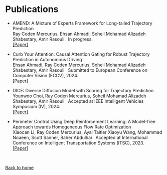 # Publications

* AMEND: A Mixture of Experts Framework for Long-tailed Trajectory Prediction <br /> Ray Coden Mercurius, Ehsan Ahmadi, Soheil Mohamad Alizadeh Shabestary, Amir Rasouli &nbsp; In progress. <br /> [[Paper]](https://arxiv.org/abs/2402.08698)

* Curb Your Attention: Causal Attention Gating for Robust Trajectory Prediction in Autonomous Driving <br /> Ehsan Ahmadi, Ray Coden Mercurius, Soheil Mohamad Alizadeh Shabestary, Amir Rasouli &nbsp; Submitted to European Conference on Computer Vision (ECCV), 2024. <br /> [[Paper]](https://critic-model.github.io/)

* DICE: Diverse Diffusion Model with Scoring for Trajectory Prediction<br /> Younwoo Choi, Ray Coden Mercurius, Soheil Mohamad Alizadeh Shabestary, Amir Rasouli &nbsp; Accepted at IEEE Intelligent Vehicles Symposium (IV), 2024. <br /> [[Paper]](https://arxiv.org/abs/2310.14570)

* Perimeter Control Using Deep Reinforcement Learning: A Model-free Approach towards Homogeneous Flow Rate Optimization <br /> Xiaocan Li, Ray Coden Mercurius, Ayal Taitler Xiaoyu Wang, Mohammad Noaeen, Scott Sanner, Baher Abdulhai &nbsp; Accepted at International Conference on Intelligent Transportation Systems (ITSC), 2023. <br /> [[Paper]](https://arxiv.org/abs/2305.19291)


&nbsp;

[Back to home](/)
